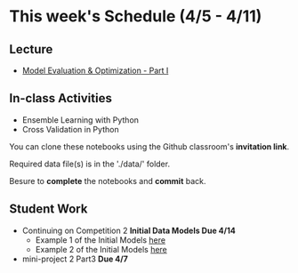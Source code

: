 # This week's Schedule (4/5 - 4/11)

## Lecture
+ [Model Evaluation & Optimization - Part I](https://docs.google.com/presentation/d/19gqJD_Uw0RCCEGVrmdgTsWNXhVHMX0ozSfBRmQT1qVA/edit?usp=sharing)

## In-class Activities
+ Ensemble Learning with Python
+ Cross Validation in Python

You can clone these notebooks using the Github classroom's __invitation link__.

Required data file(s) is in the './data/' folder.

Besure to __complete__ the notebooks and __commit__ back.

## Student Work
+ Continuing on Competition 2 __Initial Data Models Due 4/14__
  + Example 1 of the Initial Models [here](https://github.com/BA545-SP2019/2019-competition2-jkj/blob/master/P5_Modeling.ipynb)
  + Example 2 of the Initial Models [here](https://github.com/BA545-SP2019/2019-competition2-3-musketeers/blob/master/Initial_models.ipynb)
+ mini-project 2 Part3 __Due 4/7__
